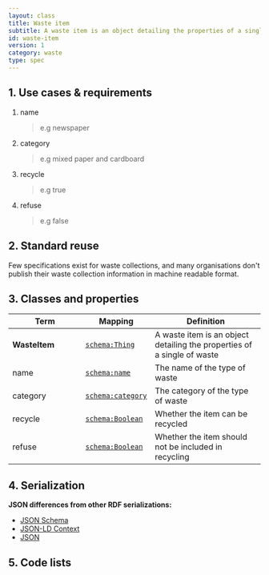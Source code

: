 ```yaml
---
layout: class
title: Waste item
subtitle: A waste item is an object detailing the properties of a single of waste.
id: waste-item
version: 1
category: waste
type: spec
---
```


<h2 id="use-cases-and-requirements">1. Use cases &amp; requirements</h2>

1. name

    >e.g newspaper

1. category

    >e.g mixed paper and cardboard

1. recycle

    >e.g true

1. refuse

    >e.g false

<h2 id="standard-reuse">2. Standard reuse</h2>

Few specifications exist for waste collections, and many organisations don't publish their waste collection information in machine readable format.

<h2 id="classes-and-properties">3. Classes and properties</h2>

<table>
  <thead>
    <tr>
      <th width="130">Term</th>
      <th>Mapping</th>
      <th>Definition</th>
    </tr>
  </thead>
  <tbody>
    <tr>
      <td><strong>WasteItem</strong></td>
      <td><code><a href="http://schema.org/Thing" title="http://schema.org/Thing">schema:Thing</a></code></td>
      <td>A waste item is an object detailing the properties of a single of waste</td>
    </tr>
    <tr id="rdf:type">
      <td>name</td>
      <td><code><a href="http://schema.org/name" title="http://schema.org/name">schema:name</a></code></td>
      <td>The name of the type of waste</td>
    </tr>
    <tr id="rdf:type">
      <td>category</td>
      <td><code><a href="http://schema.org/category" title="http://schema.org/category">schema:category</a></code></td>
      <td>The category of the type of waste</td>
    </tr>
    <tr id="rdf:value">
      <td>recycle</td>
      <td><code><a href="http://schema.org/Boolean" title="http://schema.org/Boolean">schema:Boolean</a></code></td>
      <td>Whether the item can be recycled</td>
    </tr>
    <tr id="rdf:value">
      <td>refuse</td>
      <td><code><a href="http://schema.org/Boolean" title="http://schema.org/Boolean">schema:Boolean</a></code></td>
      <td>Whether the item should not be included in recycling</td>
    </tr>
  </tbody>
</table>

<h2 id="serialization">4. Serialization</h2>

**JSON differences from other RDF serializations:**

<ul class="nav nav-tabs no-js">
  <li><a href="#count-schema">JSON Schema</a></li>
  <li><a href="#count-context">JSON-LD Context</a></li>
  <li class="active"><a href="#count-json">JSON</a></li>
</ul>

<div class="tab-content no-js">
  <div class="tab-pane" id="count-schema" data-url="{{ site.url }}/{{ page.category }}/v{{ page.version }}/schemas/{{ page.id }}.json"></div>
  <div class="tab-pane" id="count-context" data-url="{{ site.url }}/{{ page.category }}/v{{ page.version }}/contexts/{{ page.id }}.jsonld"></div>
  <div class="tab-pane active" id="count-json" data-url="{{ site.url }}/{{ page.category }}/v{{ page.version }}/examples/{{ page.id }}.json"></div>
</div>

<h2 id="code-lists">5. Code lists</h2>
